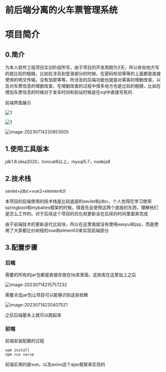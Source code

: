 # 前后端分离的火车票管理系统
# 项目简介

## 0.简介

为本人软件工程项目实训阶段所写，由于项目的开发周期为3天，所以有些地方写的就比较的粗糙，比如在涉及到登录部分的时候，在密码校验等等的上面都是直接使用的明文传输，没有加密等等，所涉及的后端功能也就是对乘客的增删改查，以及对车票信息的增删改查，在增删改查的过程中很多地方也是比较的粗糙，比如在增加车票信息的时候对于发车时间和到站时候是在sql中直接写死的.

前端界面展示

![1](./img/1.png)

![1](./img/2.png)

![image-20230714220853005](./img/3.png)





## 1.使用工具版本

jdk1.8.idea2020，tomcat8以上，mysql5.7，nodejs8

## 2.技术栈

sevlet+jdbc+vue2+elementUI

本项目的后端使用的技术栈是比较底层的sevlet和jdbc，个人觉得在学习使用springboot和mybaties框架的时候，得首先会使用这两个底层的东西，理解他们是怎么工作的。对于后续这个项目的优化和更新会在后续的时间里面来完成

由于前端技术的更新迭代比较块，所以在这里我就没有使用easyui和jsp，而是使用了大家都比价树枝的vue和elmentUI来实现前端部分

## 3.配置步骤

### 后端

需要的所有的jar包都是直接存放在lib库里面，这些库在这里加上之后

![image-20230714215757232](C:\我的学习项目\TicketMangement\img\image-20230714215757232.png)



需要点击jar包让项目可以能够识别这些依赖

![image-20230714220407521](C:\我的学习项目\TicketMangement\img\image-20230714220407521.png)



之后后端基本上就可以跑起来

### 前端

前端安装配置的过程

```
npm install
npm run serve
```

前端实用的是vue，以及axios这个ajax框架来实现的



